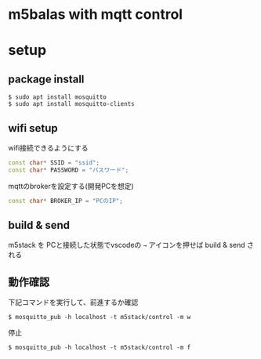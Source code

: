 # m5balas with mqtt control

# setup

## package install
```
$ sudo apt install mosquitto
$ sudo apt install mosquitto-clients
```

## wifi setup
wifi接続できるようにする

``` main.cpp
const char* SSID = "ssid";
const char* PASSWORD = "パスワード";
```

mqttのbrokerを設定する(開発PCを想定)
``` main.cpp
const char* BROKER_IP = "PCのIP";
```

## build & send
m5stack を PCと接続した状態でvscodeの `→` アイコンを押せば build & send される

## 動作確認

下記コマンドを実行して、前進するか確認
```
$ mosquitto_pub -h localhost -t m5stack/control -m w
```

停止
```
$ mosquitto_pub -h localhost -t m5stack/control -m f
```
